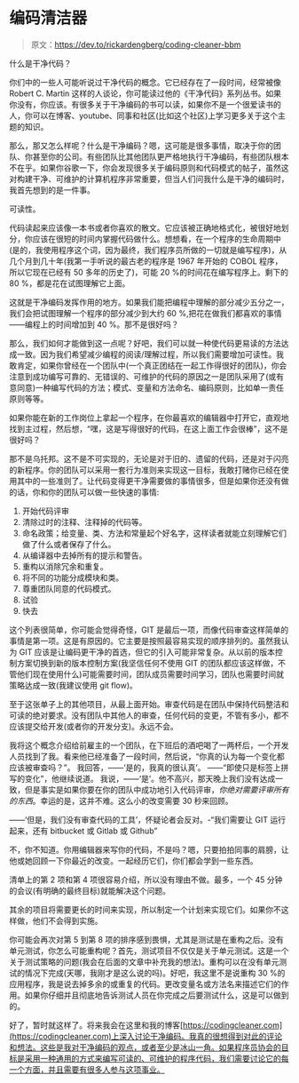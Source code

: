 # 编码清洁器

> 原文：<https://dev.to/rickardengberg/coding-cleaner-bbm>

什么是干净代码？

你们中的一些人可能听说过干净代码的概念。它已经存在了一段时间，经常被像 Robert C. Martin 这样的人谈论，你可能读过他的《干净代码》系列丛书。如果你没有，你应该。有很多关于干净编码的书可以读，如果你不是一个很爱读书的人，你可以在博客、youtube、同事和社区(比如这个社区)上学习更多关于这个主题的知识。

那么，那又怎么样呢？什么是干净编码？嗯，这可能是很多事情，取决于你的团队、你甚至你的公司。有些团队比其他团队更严格地执行干净编码，有些团队根本不在乎。如果你谷歌一下，你会发现很多关于编码原则和代码模式的帖子，虽然这对构建干净、可维护的计算机程序非常重要，但当人们问我什么是干净的编码时，我首先想到的是一件事。

可读性。

代码读起来应该像一本书或者你喜欢的散文。它应该被正确地格式化，被很好地划分，你应该在很短的时间内掌握代码做什么。想想看，在一个程序的生命周期中(是的，我使用程序这个词，因为最终，我们程序员所做的一切就是编写程序)，从几个月到几十年(我第一手听说的最古老的程序是 1967 年开始的 COBOL 程序，所以它现在已经有 50 多年的历史了)，可能 20 %的时间花在编写程序上。剩下的 80 %，都是花在试图理解它上面。

这就是干净编码发挥作用的地方。如果我们能把编程中理解的部分减少五分之一，我们会把试图理解一个程序的部分减少到大约 60 %,把花在做我们都喜欢的事情——编程上的时间增加到 40 %。那不是很好吗？

那么，我们如何才能做到这一点呢？好吧，我们可以就一种使代码更易读的方法达成一致。因为我们希望减少编程的阅读/理解过程，所以我们需要增加可读性。我敢肯定，如果你曾经在一个团队中(一个真正团结在一起工作得很好的团队)，你会注意到成功编写可靠的、无错误的、可维护的代码的原因之一是团队采用了(或有意同意)一种编写代码的方法；模式、变量和方法命名、编码原则，比如单一责任原则等等。

如果你能在新的工作岗位上拿起一个程序，在你最喜欢的编辑器中打开它，直观地找到主过程，然后想，“嘿，这是写得很好的代码，在这上面工作会很棒”，这不是很好吗？

那不是乌托邦。这不是不可实现的，无论是对于旧的、遗留的代码，还是对于闪亮的新程序。你的团队可以采用一套行为准则来实现这一目标，我敢打赌你已经在使用其中的一些准则了。让代码变得更干净需要做的事情很多，但是如果你还没有做的话，你和你的团队可以做一些快速的事情:

1.  开始代码评审
2.  清除过时的注释、注释掉的代码等。
3.  命名政策；给变量、类、方法和常量起个好名字，这样读者就能立刻理解它们做了什么或者保存了什么。
4.  从编译器中去掉所有的提示和警告。
5.  重构以消除冗余和重复。
6.  将不同的功能分成模块和类。
7.  尊重团队同意的代码模式。
8.  试验
9.  快去

这个列表很简单，你可能会觉得奇怪，GIT 是最后一项，而像代码审查这样简单的事情是第一项。这是有原因的。它主要是按照最容易实现的顺序排列的。虽然我认为 GIT 应该是让编码更干净的首选，但它的引入可能非常复杂。从以前的版本控制方案切换到新的版本控制方案(我坚信任何不使用 GIT 的团队都应该这样做，不管他们现在使用什么)可能需要时间，团队成员需要时间学习，团队也需要时间就策略达成一致(我建议使用 git flow)。

至于这张单子上的其他项目，从最上面开始。审查代码是在团队中保持代码整洁和可读的绝对要求。没有团队中其他人的审查，任何代码的变更，不管有多小，都不应该提交给开发(或者你的开发分支)。永远不会。

我将这个概念介绍给前雇主的一个团队，在下班后的酒吧喝了一两杯后，一个开发人员找到了我。看来他已经准备了一段时间，然后说，“你真的认为每一个变化都应该被审查吗？”。
我回答，——‘是的，我真的很认真’。
——“即使只是标签上拼写的变化”，他继续说道。
我说，——‘是’。他不高兴，那天晚上我们没有达成一致，但是事实是如果你要在你的团队中成功地引入代码评审，*你绝对需要评审所有的东西*。幸运的是，这并不难。这么小的改变需要 30 秒来回顾。

——‘但是，我们没有审查代码的工具’，怀疑论者会反对。-“我们需要让 GIT 运行起来，还有 bitbucket 或 Gitlab 或 Github”

不，你不知道。你用编辑器来写你的代码，不是吗？嗯，只要拍拍同事的肩膀，让他或她回顾一下你最近的改变。一起经历它们，你们都会学到一些东西。

清单上的第 2 项和第 4 项很容易介绍，所以没有理由不做。最多，一个 45 分钟的会议(有明确的最终目标)就能解决这个问题。

其余的项目将需要更长的时间来实现，所以制定一个计划来实现它们。如果你不这样做，他们不会得到实施。

你可能会再次对第 5 到第 8 项的排序感到畏惧，尤其是测试是在重构之后。没有单元测试，你怎么可能重构呢？首先，测试项目不仅仅是关于单元测试。这是一个关于测试策略的问题(我会在后面的文章中补充我的想法)。重构可以在没有单元测试的情况下完成(天哪，我刚才是这么说的吗)。好吧，我这里不是说重构 30 %的应用程序，我是说去掉多余的或重复的代码。更改变量名或方法名来描述它们的作用。如果你仔细并且彻底地告诉测试人员在你完成之后要测试什么，这是可以做到的。

好了，暂时就这样了。将来我会在这里和我的博客[https://codingcleaner.com](https://codingcleaner.com)上深入讨论干净编码。我真的很想得到对此的评论和想法。这些是我对干净编码的观点，或者至少是冰山一角。如果程序员协会的目标是采用一种通用的方式来编写可读的、可维护的程序代码，我们需要讨论它的每一个方面，并且需要有很多人参与这项事业。